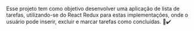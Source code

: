 Esse projeto tem como objetivo desenvolver uma aplicação de lista de tarefas, utilizando-se do React Redux para estas implementações, onde o usuário pode inserir, excluir e marcar tarefas como concluídas. 📝✔️
